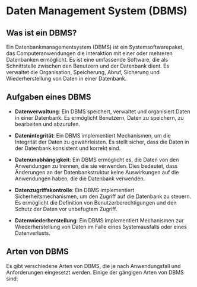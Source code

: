 # Daten Management System (DBMS)

## Was ist ein DBMS?

Ein Datenbankmanagementsystem (DBMS) ist ein Systemsoftwarepaket, das Computeranwendungen die Interaktion mit einer oder mehreren Datenbanken ermöglicht. Es ist eine umfassende Software, die als Schnittstelle zwischen den Benutzern und der Datenbank dient. Es verwaltet die Organisation, Speicherung, Abruf, Sicherung und Wiederherstellung von Daten in einer Datenbank.

## Aufgaben eines DBMS

- **Datenverwaltung**: Ein DBMS speichert, verwaltet und organisiert Daten in einer Datenbank. Es ermöglicht Benutzern, Daten zu speichern, zu bearbeiten und abzurufen.

- **Datenintegrität**: Ein DBMS implementiert Mechanismen, um die Integrität der Daten zu gewährleisten. Es stellt sicher, dass die Daten in der Datenbank konsistent und korrekt sind.

- **Datenunabhängigkeit**: Ein DBMS ermöglicht es, die Daten von den Anwendungen zu trennen, die sie verwenden. Dies bedeutet, dass Änderungen an der Datenbankstruktur keine Auswirkungen auf die Anwendungen haben, die die Datenbank verwenden.

- **Datenzugriffskontrolle**: Ein DBMS implementiert Sicherheitsmechanismen, um den Zugriff auf die Datenbank zu steuern. Es ermöglicht die Definition von Benutzerberechtigungen und den Schutz der Daten vor unbefugtem Zugriff.

- **Datenwiederherstellung**: Ein DBMS implementiert Mechanismen zur Wiederherstellung von Daten im Falle eines Systemausfalls oder eines Datenverlusts.

## Arten von DBMS

Es gibt verschiedene Arten von DBMS, die je nach Anwendungsfall und Anforderungen eingesetzt werden. Einige der gängigen Arten von DBMS sind:
